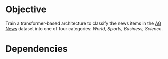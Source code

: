 # Objective

Train a transformer-based architecture to classify the news items in the [AG News](https://huggingface.co/datasets/ag_news) dataset into one of four categories: _World, Sports, Business, Science_. 

# Dependencies
